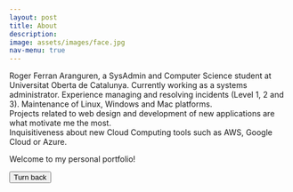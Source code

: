 ```yaml
---
layout: post
title: About
description: 
image: assets/images/face.jpg
nav-menu: true
---
```


Roger Ferran Aranguren, a SysAdmin and Computer Science student at Universitat Oberta de Catalunya. Currently working as a systems administrator.
Experience managing and resolving incidents (Level 1, 2 and 3). Maintenance of Linux, Windows  and Mac platforms. <br>
Projects related to web design and development of new applications are what motivate me the most. <br> Inquisitiveness about new Cloud Computing tools such as AWS, Google Cloud or Azure.

Welcome to my personal portfolio!


<!-- Turn back button -->
<div>
  <input class="back" type="button" name="turn" value="Turn back" onclick="history.back()"/>
</div>
<!-- End turn back button -->


